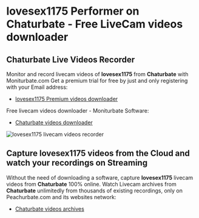 # lovesex1175 Performer on Chaturbate - Free LiveCam videos downloader

## Chaturbate Live Videos Recorder

Monitor and record livecam videos of **lovesex1175** from **Chaturbate** with Moniturbate.com
Get a premium trial for free by just and only registering with your Email address:
* [lovesex1175 Premium videos downloader](https://moniturbate.com/request-demo-licence-key.html)

Free livecam videos downloader - Moniturbate Software:
* [Chaturbate videos downloader](https://moniturbate.com/moniturbate-download-software.html)

![lovesex1175 livecam videos recorder](https://peachurnet.com/templates/moniturbate-software.png)


## Capture lovesex1175 videos from the Cloud and watch your recordings on Streaming

Without the need of downloading a software, capture **lovesex1175** livecam videos from **Chaturbate** 100% online.
Watch Livecam archives from **Chaturbate** unlimitedly from thousands of existing recordings, only on Peachurbate.com and its websites network:
* [Chaturbate videos archives](https://peachurnet.com/)